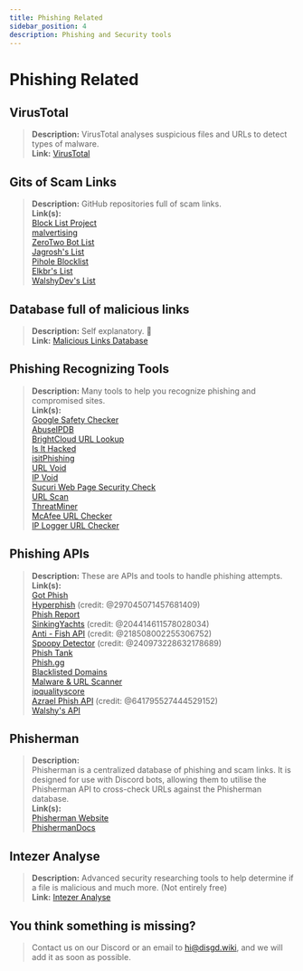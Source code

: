 ```yaml
---
title: Phishing Related
sidebar_position: 4
description: Phishing and Security tools
---
```


# Phishing Related

## VirusTotal

> **Description:** VirusTotal analyses suspicious files and URLs to detect types of malware.   <br/>
**Link:** [VirusTotal](https://www.virustotal.com/gui/home/upload)

## Gits of Scam Links

> **Description:** GitHub repositories full of scam links.   <br/>
**Link(s):**  
[Block List Project](https://blocklistproject.github.io/Lists/)   <br/>
[malvertising](https://github.com/D09r/malvertising/blob/master/scam-domains.csv)   <br/>
[ZeroTwo Bot List](https://github.com/ZeroTwo-Bot/anti-fish-lists/)   <br/>
[Jagrosh's List](https://github.com/jagrosh/Vortex/tree/master/lists)   <br/>
[Pihole Blocklist](https://github.com/mhhakim/pihole-blocklist/)   <br/>
[Elkbr's List](https://github.com/elbkr/bad-websites)  <br/>
[WalshyDev's List](https://github.com/WalshyDev/Discord-bad-domains/blob/main/bad-domains.json)

## Database full of malicious links

> **Description:** Self explanatory. 🔢   <br/>
**Link:** [Malicious Links Database](https://urlhaus.abuse.ch/browse/)

## Phishing Recognizing Tools

> **Description:** Many tools to help you recognize phishing and compromised sites.  <br/>
**Link(s):** <br/>
[Google Safety Checker](https://transparencyreport.google.com/safe-browsing/search)  <br/>
[AbuseIPDB](https://www.abuseipdb.com/)  <br/>
[BrightCloud URL Lookup](https://www.brightcloud.com/tools/url-ip-lookup.php)  <br/>
[Is It Hacked](https://www.isithacked.com/)  <br/>
[isitPhishing](https://isitphishing.org/) <br/>
[URL Void](https://www.urlvoid.com/)  <br/>
[IP Void](https://www.ipvoid.com/)  <br/>
[Sucuri Web Page Security Check](https://unmask.sucuri.net/security-report/)  <br/>
[URL Scan](https://urlscan.io/)  <br/>
[ThreatMiner](https://www.threatminer.org/)  <br/>
[McAfee URL Checker](https://www.trustedsource.org/)  <br/>
[IP Logger URL Checker](https://iplogger.com/url-checker)

## Phishing APIs

> **Description:** These are APIs and tools to handle phishing attempts.   <br/>
**Link(s):** <br/>
[Got Phish](http://gotphish.com/)   <br/>
[Hyperphish](https://api.hyperphish.com/docs) (credit: @297045071457681409)   <br/>
[Phish Report](https://phish.report/)   <br/>
[SinkingYachts](https://phish.sinking.yachts/docs) (credit: @204414611578028034)  <br/>
[Anti - Fish API](https://anti-fish.bitflow.dev/) (credit: @218508002255306752)   <br/>
[Spoopy Detector](https://spoopy.oceanlord.me/) (credit: @240973228632178689)   <br/>
[Phish Tank](https://phishtank.org/)   <br/>
[Phish.gg](https://phish.gg/)  <br/>
[Blacklisted Domains](https://api.hyperphish.com/gimme-domains) <br/>
[Malware & URL Scanner](https://chrome.google.com/webstore/detail/malware-url-scanner/ianpniapgjchiheejeipopldaanbjicd) <br/>
[ipqualityscore](https://www.ipqualityscore.com/threat-feeds/malicious-url-scanner)  <br/>
[Azrael Phish API](https://phish.azrael.gg/) (credit: @641795527444529152)  <br/>
[Walshy's API](https://bad-domains.walshy.dev/)

## Phisherman

> **Description:**   <br/>
> Phisherman is a centralized database of phishing and scam links. It is designed for use with Discord bots, allowing
> them
> to utilise the Phisherman API to cross-check URLs against the Phisherman database.   <br/>
**Link(s):**   <br/>
[Phisherman Website](https://phisherman.gg/)   <br/>
[PhishermanDocs](https://docs.phisherman.gg/)

## Intezer Analyse

> **Description:** Advanced security researching tools to help determine if a file is malicious and much more. (Not
> entirely free) <br/>
**Link:** [Intezer Analyse](https://analyze.intezer.com/)

## You think something is missing?

> Contact us on our Discord or an email to hi@disgd.wiki, and we will add it as soon as possible.

